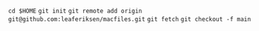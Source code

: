 `cd $HOME`
`git init`
`git remote add origin git@github.com:leaferiksen/macfiles.git`
`git fetch`
`git checkout -f main`

